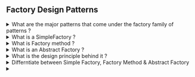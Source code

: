 ## Factory Design Patterns

<details>
<summary>What are the major patterns that come under the factory family of patterns ?</summary>
<li>SimpleFactory</li>
<li>FactoryMethod</li>
<li>Abstract Factory</li>
<li></li>
</details>

<details>
<summary>What is a SimpleFactory ?</summary>
SimpleFactory is not really a pattern, It's usually used to encapsulate away the choice logic from a bigger class to a separate class that takes the decision of what class to create and is the only class that refers to the concrete classes.
</details>

<details>
<summary>What is Factory method ?</summary>
The Factory Method Pattern defines an interface for creating an object, but lets subclasses decide which class to instantiate. Factory Method lets a class defer instantiation to subclasses.
</details>

<details>
<summary>What is an Abstract Factory ?</summary>
Privides an interface for creating a family of related or dependent objects without specifying their concrete classes.
</details>

<details>
<summary>What is the design principle behind it ?</summary>
<li>Dependeny Inversion Pirinciple.</li>
The goal here is to NOT depend on specic items rather than on generic astractions of the same.

```mermaid
classDiagram
    class PizzaStore{
        +makePizza()
    }
    PizzaStore ..> BLRMargerita
    PizzaStore ..> BLRPeppyPaneer
    PizzaStore ..> BLRFarmHouse

    PizzaStore ..> DELMargerita
    PizzaStore ..> DELPeppyPaneer
    PizzaStore ..> DELFarmHouse
```

If we Invert the dependency it becomes:

```mermaid
classDiagram
    class PizzaStore{
        +makePizza()
    }
    class Pizza
    <<Abstract>> Pizza
    
    PizzaStore ..> Pizza
    Pizza <.. BLRMargerita
    Pizza <.. BLRPeppyPaneer
    Pizza <.. BLRFarmHouse

    Pizza <.. DELMargerita
    Pizza <.. DELPeppyPaneer
    Pizza <.. DELFarmHouse
```

</details>

<details>
<summary>Differntiate between Simple Factory, Factory Method & Abstract Factory</summary>
<li>The FactoryMethod subclasses do look a lot like Simple Factory; however, think of Simple Factory as a one-shot deal, while with Factory Method you are creating a framework that lets the subclasses decide which implementation will be used. For example, the orderPizza() method in the Factory Method Pattern provides a general framework for creating pizzas that relies on a factory method to actually create the concrete classes that go into making a pizza. By subclassing the PizzaStore class, you decide what concrete products go into making the pizza that orderPizza() returns. Compare that with Simple Factory, which gives you a way to encapsulate object creation, but doesn’t give you the flexibility of Factory Method because there is no way to vary the products you’re creating.</li>
<li>FactoryMethod VS AbstractFactory: Both solve different problems: FactoryMethod lets users who know how to use a generic thing use specific things without new code but AbstractFactory is used to let users to know how to use a generic set of items use a specific set of the same and also to tie in a set of specific set of items are are supposed to be used together. You can think of abstract factory that is composed of a number of AbstractMethods. Infact each item that an abstractFactory returns is backed by a FactoryMethod subclass.</li>
</details>

<details>
<summary></summary>
</details>